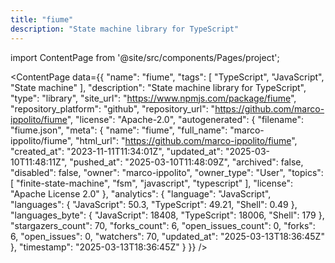 ```yaml
---
title: "fiume"
description: "State machine library for TypeScript"
---
```

import ContentPage from '@site/src/components/Pages/project';

<ContentPage
    data={{
  "name": "fiume",
  "tags": [
    "TypeScript",
    "JavaScript",
    "State machine"
  ],
  "description": "State machine library for TypeScript",
  "type": "library",
  "site_url": "https://www.npmjs.com/package/fiume",
  "repository_platform": "github",
  "repository_url": "https://github.com/marco-ippolito/fiume",
  "license": "Apache-2.0",
  "autogenerated": {
    "filename": "fiume.json",
    "meta": {
      "name": "fiume",
      "full_name": "marco-ippolito/fiume",
      "html_url": "https://github.com/marco-ippolito/fiume",
      "created_at": "2023-11-11T11:34:01Z",
      "updated_at": "2025-03-10T11:48:11Z",
      "pushed_at": "2025-03-10T11:48:09Z",
      "archived": false,
      "disabled": false,
      "owner": "marco-ippolito",
      "owner_type": "User",
      "topics": [
        "finite-state-machine",
        "fsm",
        "javascript",
        "typescript"
      ],
      "license": "Apache License 2.0"
    },
    "analytics": {
      "language": "JavaScript",
      "languages": {
        "JavaScript": 50.3,
        "TypeScript": 49.21,
        "Shell": 0.49
      },
      "languages_byte": {
        "JavaScript": 18408,
        "TypeScript": 18006,
        "Shell": 179
      },
      "stargazers_count": 70,
      "forks_count": 6,
      "open_issues_count": 0,
      "forks": 6,
      "open_issues": 0,
      "watchers": 70,
      "updated_at": "2025-03-13T18:36:45Z"
    },
    "timestamp": "2025-03-13T18:36:45Z"
  }
}}
/>
